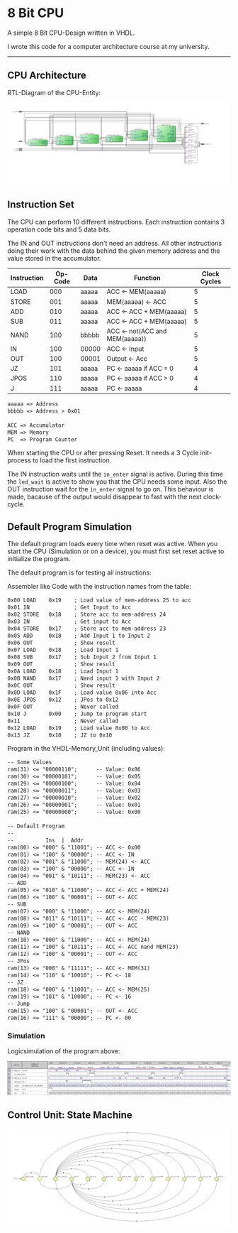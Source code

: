8 Bit CPU
=========

A simple 8 Bit CPU-Design written in VHDL.

I wrote this code for a computer architecture course at my university.

---

## CPU Architecture

RTL-Diagram of the CPU-Entity:

![RTL-Diagram](doc/cpu.jpg "CPU-RTL")

## Instruction Set

The CPU can perform 10 different instructions. Each instruction contains 3 operation code bits and 5 data bits.

The IN and OUT instructions don't need an address. All other instructions doing their work with the data behind the given memory address and the value stored in the accumulator.

|Instruction|Op-Code|Data|Function|Clock Cycles|
|---|---|---|---|---|
|LOAD   |000|aaaaa|ACC <- MEM(aaaaa)|5|
|STORE  |001|aaaaa|MEM(aaaaa) <- ACC|5|
|ADD    |010|aaaaa|ACC <- ACC + MEM(aaaaa)|5|
|SUB    |011|aaaaa|ACC <- ACC + MEM(aaaaa)|5|
|NAND   |100|bbbbb|ACC <- not(ACC and MEM(aaaaa))|5|
|IN     |100|00000|ACC <- Input|5|
|OUT    |100|00001|Output <- Acc|5|
|JZ     |101|aaaaa|PC <- aaaaa if ACC = 0|4|
|JPOS   |110|aaaaa|PC <- aaaaa if ACC > 0|4|
|J      |111|aaaaa|PC <- aaaaa|4|

```
aaaaa => Address
bbbbb => Address > 0x01

ACC => Accumulator
MEM => Memory
PC  => Program Counter
```

When starting the CPU or after pressing Reset. It needs a 3 Cycle init-process to load the first instruction.

The IN instruction waits until the `in_enter` signal is active. During this time the `led_wait` is active to show you that the CPU needs some input.
Also the OUT instruction wait for the `ìn_enter` signal to go on. This
behaviour is made, bacause of the output would disappear to fast with
the next clock-cycle.

## Default Program Simulation

The default program loads every time when reset was active. When you start the CPU (Simulation or on a device), you must first set reset active to initialize the program.

The default program is for testing all instructions:

Assembler like Code with the instruction names from the table:
```
0x00 LOAD    0x19    ; Load value of mem-address 25 to acc
0x01 IN              ; Get Input to Acc
0x02 STORE   0x18    ; Store acc to mem-address 24
0x03 IN              ; Get input to Acc
0x04 STORE   0x17    ; Store acc to mem-address 23
0x05 ADD     0x18    ; Add Input 1 to Input 2
0x06 OUT             ; Show result
0x07 LOAD    0x18    ; Load Input 1
0x08 SUB     0x17    ; Sub Input 2 from Input 1
0x09 OUT             ; Show result
0x0A LOAD    0x18    ; Load Input 1
0x0B NAND    0x17    ; Nand input 1 with Input 2
0x0C OUT             ; Show result
0x0D LOAD    0x1F    ; Load value 0x06 into Acc
0x0E JPOS    0x12    ; JPos to 0x12
0x0F OUT             ; Never called
0x10 J       0x00    ; Jump to program start
0x11                 ; Never called
0x12 LOAD    0x19    ; Load value 0x00 to Acc
0x13 JZ      0x10    ; JZ to 0x10

```

Program in the VHDL-Memory_Unit (including values):

```
-- Some Values
ram(31) <= "00000110";      -- Value: 0x06
ram(30) <= "00000101";      -- Value: 0x05
ram(29) <= "00000100";      -- Value: 0x04
ram(28) <= "00000011";      -- Value: 0x03
ram(27) <= "00000010";      -- Value: 0x02
ram(26) <= "00000001";      -- Value: 0x01
ram(25) <= "00000000";      -- Value: 0x00

-- Default Program
--
--          Ins  |  Addr
ram(00) <= "000" & "11001"; -- ACC <- 0x00
ram(01) <= "100" & "00000"; -- ACC <- IN
ram(02) <= "001" & "11000"; -- MEM(24) <- ACC
ram(03) <= "100" & "00000"; -- ACC <- IN
ram(04) <= "001" & "10111"; -- MEM(23) <- ACC
-- ADD
ram(05) <= "010" & "11000"; -- ACC <- ACC + MEM(24)
ram(06) <= "100" & "00001"; -- OUT <- ACC
-- SUB
ram(07) <= "000" & "11000"; -- ACC <- MEM(24)
ram(08) <= "011" & "10111"; -- ACC <- ACC - MEM(23)
ram(09) <= "100" & "00001"; -- OUT <- ACC
-- NAND
ram(10) <= "000" & "11000"; -- ACC <- MEM(24)
ram(11) <= "100" & "10111"; -- ACC <- ACC nand MEM(23)
ram(12) <= "100" & "00001"; -- OUT <- ACC
-- JPos
ram(13) <= "000" & "11111"; -- ACC <- MEM(31)
ram(14) <= "110" & "10010"; -- PC <- 18
-- JZ
ram(18) <= "000" & "11001"; -- ACC <- MEM(25)
ram(19) <= "101" & "10000"; -- PC <- 16
-- Jump
ram(15) <= "100" & "00001"; -- OUT <- ACC
ram(16) <= "111" & "00000"; -- PC <- 00
```

### Simulation

Logicsimulation of the program above:

![Simulation](doc/sim.png "Logicsimulation")

## Control Unit: State Machine

![State Machine](doc/state_machine.jpg "State Machine")

